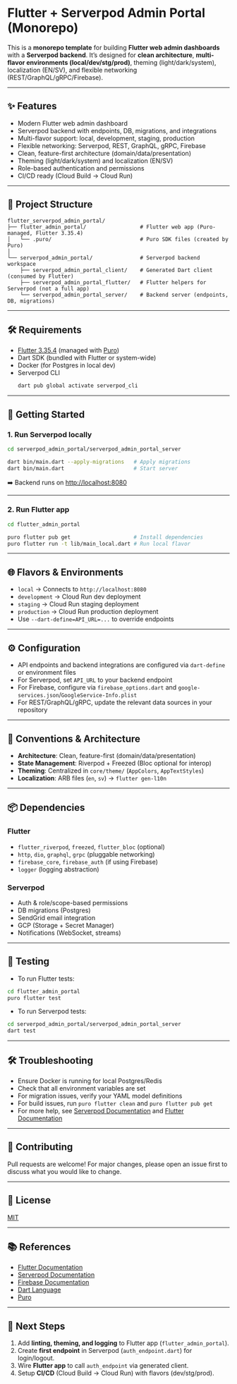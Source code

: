 # Flutter + Serverpod Admin Portal (Monorepo)

This is a **monorepo template** for building **Flutter web admin dashboards** with a **Serverpod backend**. It’s designed for **clean architecture**, **multi-flavor environments (local/dev/stg/prod)**, theming (light/dark/system), localization (EN/SV), and flexible networking (REST/GraphQL/gRPC/Firebase).

---

## ✨ Features
- Modern Flutter web admin dashboard
- Serverpod backend with endpoints, DB, migrations, and integrations
- Multi-flavor support: local, development, staging, production
- Flexible networking: Serverpod, REST, GraphQL, gRPC, Firebase
- Clean, feature-first architecture (domain/data/presentation)
- Theming (light/dark/system) and localization (EN/SV)
- Role-based authentication and permissions
- CI/CD ready (Cloud Build → Cloud Run)

---

## 📂 Project Structure

```
flutter_serverpod_admin_portal/
├── flutter_admin_portal/                 # Flutter web app (Puro-managed, Flutter 3.35.4)
│   └── .puro/                            # Puro SDK files (created by Puro)
│
└── serverpod_admin_portal/               # Serverpod backend workspace
    ├── serverpod_admin_portal_client/    # Generated Dart client (consumed by Flutter)
    ├── serverpod_admin_portal_flutter/   # Flutter helpers for Serverpod (not a full app)
    └── serverpod_admin_portal_server/    # Backend server (endpoints, DB, migrations)
```

---

## 🛠 Requirements
- [Flutter 3.35.4](https://docs.flutter.dev/get-started/install) (managed with [Puro](https://puro.dev/))
- Dart SDK (bundled with Flutter or system-wide)
- Docker (for Postgres in local dev)
- Serverpod CLI
  ```bash
  dart pub global activate serverpod_cli
  ```

---

## 🚀 Getting Started

### 1. Run Serverpod locally
```bash
cd serverpod_admin_portal/serverpod_admin_portal_server

dart bin/main.dart --apply-migrations   # Apply migrations
dart bin/main.dart                      # Start server
```
➡️ Backend runs on [http://localhost:8080](http://localhost:8080)

---

### 2. Run Flutter app
```bash
cd flutter_admin_portal

puro flutter pub get                    # Install dependencies
puro flutter run -t lib/main_local.dart # Run local flavor
```

---

## 🌐 Flavors & Environments
- `local` → Connects to `http://localhost:8080`
- `development` → Cloud Run dev deployment
- `staging` → Cloud Run staging deployment
- `production` → Cloud Run production deployment
- Use `--dart-define=API_URL=...` to override endpoints

---

## ⚙️ Configuration
- API endpoints and backend integrations are configured via `dart-define` or environment files
- For Serverpod, set `API_URL` to your backend endpoint
- For Firebase, configure via `firebase_options.dart` and `google-services.json`/`GoogleService-Info.plist`
- For REST/GraphQL/gRPC, update the relevant data sources in your repository

---

## 🎨 Conventions & Architecture
- **Architecture**: Clean, feature-first (domain/data/presentation)
- **State Management**: Riverpod + Freezed (Bloc optional for interop)
- **Theming**: Centralized in `core/theme/` (`AppColors`, `AppTextStyles`)
- **Localization**: ARB files (`en`, `sv`) → `flutter gen-l10n`

---

## 📦 Dependencies
### Flutter
- `flutter_riverpod`, `freezed`, `flutter_bloc` (optional)
- `http`, `dio`, `graphql`, `grpc` (pluggable networking)
- `firebase_core`, `firebase_auth` (if using Firebase)
- `logger` (logging abstraction)
### Serverpod
- Auth & role/scope-based permissions
- DB migrations (Postgres)
- SendGrid email integration
- GCP (Storage + Secret Manager)
- Notifications (WebSocket, streams)

---

## 🧪 Testing
- To run Flutter tests:
```bash
cd flutter_admin_portal
puro flutter test
```
- To run Serverpod tests:
```bash
cd serverpod_admin_portal/serverpod_admin_portal_server
dart test
```

---

## 🛠 Troubleshooting
- Ensure Docker is running for local Postgres/Redis
- Check that all environment variables are set
- For migration issues, verify your YAML model definitions
- For build issues, run `puro flutter clean` and `puro flutter pub get`
- For more help, see [Serverpod Documentation](https://docs.serverpod.dev/) and [Flutter Documentation](https://docs.flutter.dev/)

---

## 🤝 Contributing
Pull requests are welcome! For major changes, please open an issue first to discuss what you would like to change.

---

## 📄 License
[MIT](LICENSE)

---

## 📚 References
- [Flutter Documentation](https://docs.flutter.dev/)
- [Serverpod Documentation](https://docs.serverpod.dev/)
- [Firebase Documentation](https://firebase.google.com/docs)
- [Dart Language](https://dart.dev/)
- [Puro](https://puro.dev/)

---

## 📝 Next Steps
1. Add **linting, theming, and logging** to Flutter app (`flutter_admin_portal`).
2. Create **first endpoint** in Serverpod (`auth_endpoint.dart`) for login/logout.
3. Wire **Flutter app** to call `auth_endpoint` via generated client.
4. Setup **CI/CD** (Cloud Build → Cloud Run) with flavors (dev/stg/prod).
